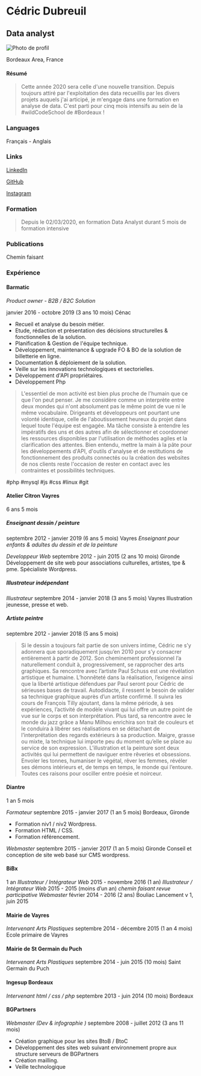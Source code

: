 Cédric Dubreuil
===============
Data analyst
------------

![Photo de profil](https://media-exp1.licdn.com/dms/image/C5603AQEBOgpgxAh2bQ/profile-displayphoto-shrink_200_200/0?e=1591228800&v=beta&t=ee76VpqTU3x259T4EYuY5Td0Pih_Cm6TcNdVda-lO24)

Bordeaux Area, France

#### Résumé
>Cette année 2020 sera celle d'une nouvelle transition. Depuis toujours attiré par l'exploitation des data recueillis par les divers projets auquels j'ai articipé, je m'engage dans une formation en analyse de data.
C'est parti pour cinq mois intensifs au sein de la #wildCodeSchool de #Bordeaux !

### Languages
Français - Anglais

### Links
[LinkedIn](https://www.linkedin.com/in/c%C3%A9dric-dubreuil-37aa8a40/)

[GitHub](https://github.com/cedricDubreuil)

[Instagram](https://www.instagram.com/cd.ill/)

### Formation
>Depuis le 02/03/2020, en formation Data Analyst durant 5 mois de formation intensive


### Publications
Chemin faisant

### Expérience
#### Barmatic
*Product owner - B2B / B2C Solution*

janvier 2016 - octobre 2019 (3 ans 10 mois)
Cénac

- Recueil et analyse du besoin métier.
- Etude, rédaction et présentation des décisions structurelles & fonctionnelles de la solution.
- Planification & Gestion de l'équipe technique.
- Développement, maintenance & upgrade FO & BO de la solution de billetterie en ligne.
- Documentation & déploiement de la solution.
- Veille sur les innovations technologiques et sectorielles.
- Développement d'API propriétaires.
- Développement Php

>L'essentiel de mon activité est bien plus proche de l'humain que ce que l'on peut penser.
Je me considère comme un interprète entre deux mondes qui n'ont absolument pas le même point de vue ni le même vocabulaire. Dirigeants et développeurs ont pourtant une volonté identique, celle de l'aboutissement heureux du projet dans lequel toute l'équipe est engagée.
Ma tâche consiste à entendre les impératifs des uns et des autres afin de sélectionner et coordonner les ressources disponibles par l'utilisation de méthodes agiles et la clarification des attentes.
Bien entendu, mettre la main à la pâte pour les développements d'API, d'outils d'analyse et de restitutions de fonctionnement des produits connectés ou la création des websites de nos clients reste l'occasion de rester en contact avec les contraintes et possibilités techniques.

#php #mysql #js #css #linux #git

#### Atelier Citron Vayres
6 ans 5 mois
##### Enseignant dessin / peinture
septembre 2012 - janvier 2019 (6 ans 5 mois)
Vayres
*Enseignant pour enfants & adultes du dessin et de la peinture*

*Developpeur Web*
septembre 2012 - juin 2015 (2 ans 10 mois)
Gironde
Développement de site web pour associations culturelles, artistes, tpe & pme.
Spécialiste Wordpress.

##### Illustrateur indépendant
*Illustrateur*
septembre 2014 - janvier 2018 (3 ans 5 mois)
Vayres
Illustration jeunesse, presse et web.

##### Artiste peintre
septembre 2012 - janvier 2018 (5 ans 5 mois)

>Si le dessin a toujours fait partie de son univers intime, Cédric ne s’y adonnera que sporadiquement jusqu’en 2010 pour s’y consacrer entièrement à partir de 2012.
Son cheminement professionnel l’a naturellement conduit à, progressivement, se rapprocher des arts graphiques.
Sa rencontre avec l’artiste Paul Schuss est une révélation artistique et humaine. L’honnêteté dans la réalisation, l’exigence ainsi que la liberté artistique défendues par Paul seront pour Cédric de sérieuses bases de travail.
Autodidacte, il ressent le besoin de valider sa technique graphique auprès d’un artiste confirmé. Il suivra les cours de François Tilly ajoutant, dans la même période, à ses expériences, l’activité de modèle vivant qui lui offre un autre
point de vue sur le corps et son interprétation.
Plus tard, sa rencontre avec le monde du jazz grâce a Manu Milhou enrichira son trait de couleurs et le conduira à libérer ses réalisations en se détachant de l’interprétation des regards extérieurs à sa production.
Maigre, grasse ou mixte, la technique lui importe peu du moment qu’elle se place au service de son expression. L’illustration et la peinture sont deux activités qui lui permettent de naviguer entre rêveries et obsessions. Envoler les tonnes, humaniser le végétal, rêver les femmes, révéler ses démons intérieurs et, de temps en temps, le monde qui l’entoure. 
Toutes ces raisons pour osciller entre poésie et noirceur.

#### Diantre
1 an 5 mois

*Formateur*
septembre 2015 - janvier 2017 (1 an 5 mois)
Bordeaux, Gironde
- Formation niv1 / niv2 Wordpress.
- Formation HTML / CSS.
- Formation référencement.

*Webmaster*
septembre 2015 - janvier 2017 (1 an 5 mois)
Gironde
Conseil et conception de site web basé sur CMS wordpress.

#### BiBx
1 an
*Illustrateur / Intégrateur Web*
2015 - novembre 2016 (1 an)
*Illustrateur / Intégrateur Web*
2015 - 2015 (moins d’un an)
*chemin faisant revue participative Webmaster*
février 2014 - 2016 (2 ans)
Bouliac
Lancement v 1, juin 2015

#### Mairie de Vayres
*Intervenant Arts Plastiques*
septembre 2014 - décembre 2015 (1 an 4 mois)
Ecole primaire de Vayres

#### Mairie de St Germain du Puch
*Intervenant Arts Plastiques*
septembre 2014 - juin 2015 (10 mois)
Saint Germain du Puch

#### Ingesup Bordeaux
*Intervenant html / css / php*
septembre 2013 - juin 2014 (10 mois)
Bordeaux

#### BGPartners
*Webmaster (Dev & infographie )*
septembre 2008 - juillet 2012 (3 ans 11 mois)
- Création graphique pour les sites BtoB / BtoC
- Développement des sites web suivant environnement propre aux structure serveurs de BGPartners
- Création mailling.
- Veille technologique
